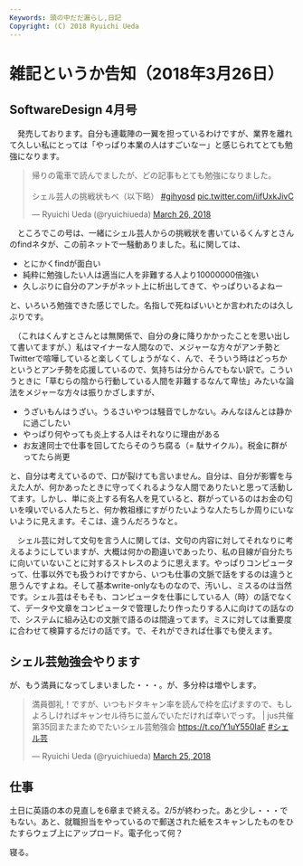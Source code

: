 ```yaml
---
Keywords: 頭の中だだ漏らし,日記
Copyright: (C) 2018 Ryuichi Ueda
---
```


# 雑記というか告知（2018年3月26日）

## SoftwareDesign 4月号

　発売しております。自分も連載陣の一翼を担っているわけですが、業界を離れて久しい私にとっては「やっぱり本業の人はすごいなー」と感じられてとても勉強になります。

<blockquote class="twitter-tweet" data-partner="tweetdeck"><p lang="ja" dir="ltr">帰りの電車で読んでましたが、どの記事もとても勉強になりました。<br><br>シェル芸人の挑戦状もべ（以下略） <a href="https://twitter.com/hashtag/gihyosd?src=hash&amp;ref_src=twsrc%5Etfw">#gihyosd</a> <a href="https://t.co/iifUxkJivC">pic.twitter.com/iifUxkJivC</a></p>&mdash; Ryuichi Ueda (@ryuichiueda) <a href="https://twitter.com/ryuichiueda/status/978260714128207872?ref_src=twsrc%5Etfw">March 26, 2018</a></blockquote>
<script async src="https://platform.twitter.com/widgets.js" charset="utf-8"></script>

　ところでこの号は、一緒にシェル芸人からの挑戦状を書いているくんすとさんのfindネタが、この前ネットで一騒動ありました。私に関しては、

* とにかくfindが面白い
* 純粋に勉強したい人は適当に人を非難する人より10000000倍強い
* 久しぶりに自分のアンチがネット上に析出してきて、やっぱりいるよねー

と、いろいろ勉強できた感じでした。名指しで死ねばいいとか言われたのは久しぶりです。

　（これはくんすとさんとは無関係で、自分の身に降りかかったことを思い出して書いてますが、）私はマイナーな人間なので、メジャーな方々がアンチ勢とTwitterで喧嘩していると楽しくてしょうがなく、んで、そういう時はどっちかというとアンチ勢を応援しているので、気持ちは分からんでもない訳で。こういうときに「草むらの陰から行動している人間を非難するなんて卑怯」みたいな論法をメジャーな方々は振りかざしますが、

* うざいもんはうざい。うるさいやつは騒音でしかない。みんなほんとは静かに過ごしたい
* やっぱり何やっても炎上する人はそれなりに理由がある
* お友達同士で仕事を回してたらそのうち腐る（= 駄サイクル）。税金に群がってたら尚更

と、自分は考えているので、口が裂けても言いません。自分は、自分が影響を与えた人が、何かあったときに守ってくれるような人間でありたいと思って活動してます。しかし、単に炎上する有名人を見ていると、群がっているのはお金の匂いを嗅いでいる人たちと、何か教祖様にすがりたいような人たちしか周りにいないように見えます。そこは、違うんだろうなと。

　シェル芸に対して文句を言う人に関しては、文句の内容に対してそれなりに考えるようにしていますが、大概は何かの勘違いであったり、私の目線が自分たちに向いていないことに対するストレスのように思えます。やっぱりコンピュータって、仕事以外でも扱うわけですから、いつも仕事の文脈で話をするのは違うと思うんですよね。そして基本write-onlyなものなので、汚いし、ミスるのは当然です。シェル芸はそもそも、コンピュータを仕事にしている人（時）の話でなくて、データや文章をコンピュータで管理したり作ったりする人に向けての話なので、システムに組み込むの文脈で語るのは間違ってます。ミスに対しては重要度に合わせて検算するだけの話です。で、それができれば仕事でも使えます。


## シェル芸勉強会やります

が、もう満員になってしまいました・・・。が、多分枠は増やします。

<blockquote class="twitter-tweet" data-partner="tweetdeck"><p lang="ja" dir="ltr">満員御礼！ですが、いつもドタキャン率を読んで枠を広げますので、もしよろしければキャンセル待ちに並んでいただければ幸いでっす。 | jus共催 第35回またまためでたいシェル芸勉強会 <a href="https://t.co/Y1uY550IaF">https://t.co/Y1uY550IaF</a> <a href="https://twitter.com/hashtag/%E3%82%B7%E3%82%A7%E3%83%AB%E8%8A%B8?src=hash&amp;ref_src=twsrc%5Etfw">#シェル芸</a></p>&mdash; Ryuichi Ueda (@ryuichiueda) <a href="https://twitter.com/ryuichiueda/status/977907206615048192?ref_src=twsrc%5Etfw">March 25, 2018</a></blockquote>
<script async src="https://platform.twitter.com/widgets.js" charset="utf-8"></script>

## 仕事

土日に英語の本の見直しを6章まで終える。2/5が終わった。あと少し・・・でもない。あと、就職担当をやっているので郵送された紙をスキャンしたものをひたすらウェブ上にアップロード。電子化って何？


寝る。
